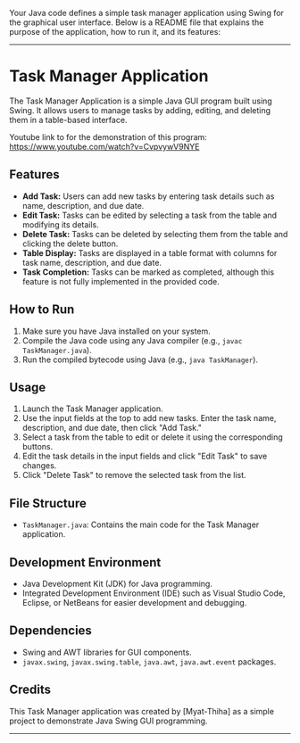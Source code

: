 Your Java code defines a simple task manager application using Swing for the graphical user interface. Below is a README file that explains the purpose of the application, how to run it, and its features:

---

# Task Manager Application

The Task Manager Application is a simple Java GUI program built using Swing. It allows users to manage tasks by adding, editing, and deleting them in a table-based interface.

Youtube link to for the demonstration of this program: https://www.youtube.com/watch?v=CvpvywV9NYE 

## Features

- **Add Task:** Users can add new tasks by entering task details such as name, description, and due date.
- **Edit Task:** Tasks can be edited by selecting a task from the table and modifying its details.
- **Delete Task:** Tasks can be deleted by selecting them from the table and clicking the delete button.
- **Table Display:** Tasks are displayed in a table format with columns for task name, description, and due date.
- **Task Completion:** Tasks can be marked as completed, although this feature is not fully implemented in the provided code.

## How to Run

1. Make sure you have Java installed on your system.
2. Compile the Java code using any Java compiler (e.g., `javac TaskManager.java`).
3. Run the compiled bytecode using Java (e.g., `java TaskManager`).

## Usage

1. Launch the Task Manager application.
2. Use the input fields at the top to add new tasks. Enter the task name, description, and due date, then click "Add Task."
3. Select a task from the table to edit or delete it using the corresponding buttons.
4. Edit the task details in the input fields and click "Edit Task" to save changes.
5. Click "Delete Task" to remove the selected task from the list.

## File Structure

- `TaskManager.java`: Contains the main code for the Task Manager application.

## Development Environment

- Java Development Kit (JDK) for Java programming.
- Integrated Development Environment (IDE) such as Visual Studio Code, Eclipse, or NetBeans for easier development and debugging.

## Dependencies

- Swing and AWT libraries for GUI components.
- `javax.swing`, `javax.swing.table`, `java.awt`, `java.awt.event` packages.

## Credits

This Task Manager application was created by [Myat-Thiha] as a simple project to demonstrate Java Swing GUI programming.

---
